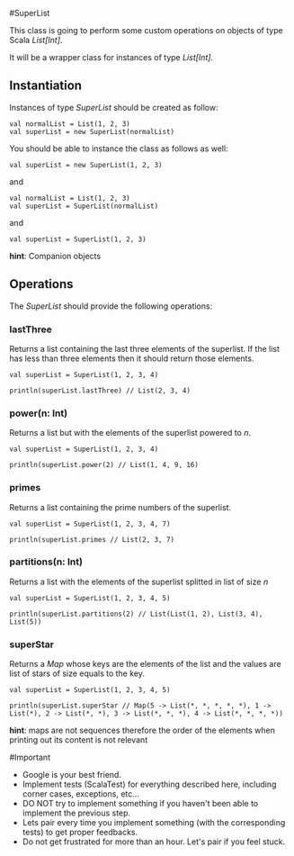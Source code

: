 #SuperList

This class is going to perform some custom operations on objects of type Scala _List[Int]_.

It will be a wrapper class for instances of type _List[Int]_.

## Instantiation
Instances of type _SuperList_ should be created as follow:

```
val normalList = List(1, 2, 3)
val superList = new SuperList(normalList)
```

You should be able to instance the class as follows as well:

```
val superList = new SuperList(1, 2, 3)
```

and

```
val normalList = List(1, 2, 3)
val superList = SuperList(normalList)
```

and

```
val superList = SuperList(1, 2, 3)
```

__hint__: Companion objects

## Operations
The _SuperList_ should provide the following operations:
### lastThree
Returns a list containing the last three elements of the superlist. If the list has less than three elements then it should return those elements.

```
val superList = SuperList(1, 2, 3, 4)

println(superList.lastThree) // List(2, 3, 4)
```

### power(n: Int)
Returns a list but with the elements of the superlist powered to _n_.

```
val superList = SuperList(1, 2, 3, 4)

println(superList.power(2) // List(1, 4, 9, 16)
```

### primes

Returns a list containing the prime numbers of the superlist.

```
val superList = SuperList(1, 2, 3, 4, 7)

println(superList.primes // List(2, 3, 7)
```

### partitions(n: Int)
Returns a list with the elements of the superlist splitted in list of size _n_

```
val superList = SuperList(1, 2, 3, 4, 5)

println(superList.partitions(2) // List(List(1, 2), List(3, 4), List(5))
```

### superStar
Returns a _Map_ whose keys are the elements of the list and the values are list of stars of size equals to the key.

```
val superList = SuperList(1, 2, 3, 4, 5)

println(superList.superStar // Map(5 -> List(*, *, *, *, *), 1 -> List(*), 2 -> List(*, *), 3 -> List(*, *, *), 4 -> List(*, *, *, *))
```

__hint__: maps are not sequences therefore the order of the elements when printing out its content is not relevant

#Important
* Google is your best friend.
* Implement tests (ScalaTest) for everything described here, including corner cases, exceptions, etc...
* DO NOT try to implement something if you haven't been able to implement the previous step.
* Lets pair every time you implement something (with the corresponding tests) to get proper feedbacks.
* Do not get frustrated for more than an hour. Let's pair if you feel stuck.